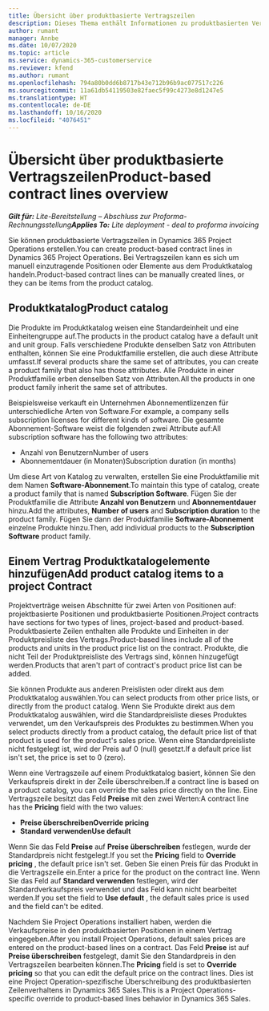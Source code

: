 ```yaml
---
title: Übersicht über produktbasierte Vertragszeilen
description: Dieses Thema enthält Informationen zu produktbasierten Vertragszeilen.
author: rumant
manager: Annbe
ms.date: 10/07/2020
ms.topic: article
ms.service: dynamics-365-customerservice
ms.reviewer: kfend
ms.author: rumant
ms.openlocfilehash: 794a80b0dd6b8717b43e712b96b9ac077517c226
ms.sourcegitcommit: 11a61db54119503e82faec5f99c4273e8d1247e5
ms.translationtype: HT
ms.contentlocale: de-DE
ms.lasthandoff: 10/16/2020
ms.locfileid: "4076451"
---
```

# <a name="product-based-contract-lines-overview"></a><span data-ttu-id="e3952-103">Übersicht über produktbasierte Vertragszeilen</span><span class="sxs-lookup"><span data-stu-id="e3952-103">Product-based contract lines overview</span></span>

<span data-ttu-id="e3952-104">_**Gilt für:** Lite-Bereitstellung – Abschluss zur Proforma-Rechnungsstellung_</span><span class="sxs-lookup"><span data-stu-id="e3952-104">_**Applies To:** Lite deployment - deal to proforma invoicing_</span></span>

<span data-ttu-id="e3952-105">Sie können produktbasierte Vertragszeilen in Dynamics 365 Project Operations erstellen.</span><span class="sxs-lookup"><span data-stu-id="e3952-105">You can create product-based contract lines in Dynamics 365 Project Operations.</span></span> <span data-ttu-id="e3952-106">Bei Vertragszeilen kann es sich um manuell einzutragende Positionen oder Elemente aus dem Produktkatalog handeln.</span><span class="sxs-lookup"><span data-stu-id="e3952-106">Product-based contract lines can be manually created lines, or they can be items from the product catalog.</span></span>

## <a name="product-catalog"></a><span data-ttu-id="e3952-107">Produktkatalog</span><span class="sxs-lookup"><span data-stu-id="e3952-107">Product catalog</span></span>

<span data-ttu-id="e3952-108">Die Produkte im Produktkatalog weisen eine Standardeinheit und eine Einheitengruppe auf.</span><span class="sxs-lookup"><span data-stu-id="e3952-108">The products in the product catalog have a default unit and unit group.</span></span> <span data-ttu-id="e3952-109">Falls verschiedene Produkte denselben Satz von Attributen enthalten, können Sie eine Produktfamilie erstellen, die auch diese Attribute umfasst.</span><span class="sxs-lookup"><span data-stu-id="e3952-109">If several products share the same set of attributes, you can create a product family that also has those attributes.</span></span> <span data-ttu-id="e3952-110">Alle Produkte in einer Produktfamilie erben denselben Satz von Attributen.</span><span class="sxs-lookup"><span data-stu-id="e3952-110">All the products in one product family inherit the same set of attributes.</span></span>

<span data-ttu-id="e3952-111">Beispielsweise verkauft ein Unternehmen Abonnementlizenzen für unterschiedliche Arten von Software.</span><span class="sxs-lookup"><span data-stu-id="e3952-111">For example, a company sells subscription licenses for different kinds of software.</span></span> <span data-ttu-id="e3952-112">Die gesamte Abonnement-Software weist die folgenden zwei Attribute auf:</span><span class="sxs-lookup"><span data-stu-id="e3952-112">All subscription software has the following two attributes:</span></span>

- <span data-ttu-id="e3952-113">Anzahl von Benutzern</span><span class="sxs-lookup"><span data-stu-id="e3952-113">Number of users</span></span>
- <span data-ttu-id="e3952-114">Abonnementdauer (in Monaten)</span><span class="sxs-lookup"><span data-stu-id="e3952-114">Subscription duration (in months)</span></span>

<span data-ttu-id="e3952-115">Um diese Art von Katalog zu verwalten, erstellen Sie eine Produktfamilie mit dem Namen **Software-Abonnement**.</span><span class="sxs-lookup"><span data-stu-id="e3952-115">To maintain this type of catalog, create a product family that is named **Subscription Software**.</span></span> <span data-ttu-id="e3952-116">Fügen Sie der Produktfamilie die Attribute **Anzahl von Benutzern** und **Abonnementdauer** hinzu.</span><span class="sxs-lookup"><span data-stu-id="e3952-116">Add the attributes, **Number of users** and **Subscription duration** to the product family.</span></span> <span data-ttu-id="e3952-117">Fügen Sie dann der Produktfamilie **Software-Abonnement** einzelne Produkte hinzu.</span><span class="sxs-lookup"><span data-stu-id="e3952-117">Then, add individual products to the **Subscription Software** product family.</span></span>

## <a name="add-product-catalog-items-to-a-project-contract"></a><span data-ttu-id="e3952-118">Einem Vertrag Produktkatalogelemente hinzufügen</span><span class="sxs-lookup"><span data-stu-id="e3952-118">Add product catalog items to a project Contract</span></span>

<span data-ttu-id="e3952-119">Projektverträge weisen Abschnitte für zwei Arten von Positionen auf: projektbasierte Positionen und produktbasierte Positionen.</span><span class="sxs-lookup"><span data-stu-id="e3952-119">Project contracts have sections for two types of lines, project-based and product-based.</span></span> <span data-ttu-id="e3952-120">Produktbasierte Zeilen enthalten alle Produkte und Einheiten in der Produktpreisliste des Vertrags.</span><span class="sxs-lookup"><span data-stu-id="e3952-120">Product-based lines include all of the products and units in the product price list on the contract.</span></span> <span data-ttu-id="e3952-121">Produkte, die nicht Teil der Produktpreisliste des Vertrags sind, können hinzugefügt werden.</span><span class="sxs-lookup"><span data-stu-id="e3952-121">Products that aren't part of contract's product price list can be added.</span></span>

<span data-ttu-id="e3952-122">Sie können Produkte aus anderen Preislisten oder direkt aus dem Produktkatalog auswählen.</span><span class="sxs-lookup"><span data-stu-id="e3952-122">You can select products from other price lists, or directly from the product catalog.</span></span> <span data-ttu-id="e3952-123">Wenn Sie Produkte direkt aus dem Produktkatalog auswählen, wird die Standardpreisliste dieses Produktes verwendet, um den Verkaufspreis des Produktes zu bestimmen.</span><span class="sxs-lookup"><span data-stu-id="e3952-123">When you select products directly from a product catalog, the default price list of that product is used for the product's sales price.</span></span> <span data-ttu-id="e3952-124">Wenn eine Standardpreisliste nicht festgelegt ist, wird der Preis auf 0 (null) gesetzt.</span><span class="sxs-lookup"><span data-stu-id="e3952-124">If a default price list isn't set, the price is set to 0 (zero).</span></span>

<span data-ttu-id="e3952-125">Wenn eine Vertragszeile auf einem Produktkatalog basiert, können Sie den Verkaufspreis direkt in der Zeile überschreiben.</span><span class="sxs-lookup"><span data-stu-id="e3952-125">If a contract line is based on a product catalog, you can override the sales price directly on the line.</span></span> <span data-ttu-id="e3952-126">Eine Vertragszeile besitzt das Feld **Preise** mit den zwei Werten:</span><span class="sxs-lookup"><span data-stu-id="e3952-126">A contract line has the **Pricing** field with the two values:</span></span>

- <span data-ttu-id="e3952-127">**Preise überschreiben**</span><span class="sxs-lookup"><span data-stu-id="e3952-127">**Override pricing**</span></span>
- <span data-ttu-id="e3952-128">**Standard verwenden**</span><span class="sxs-lookup"><span data-stu-id="e3952-128">**Use default**</span></span>

<span data-ttu-id="e3952-129">Wenn Sie das Feld **Preise** auf **Preise überschreiben** festlegen, wurde der Standardpreis nicht festgelegt.</span><span class="sxs-lookup"><span data-stu-id="e3952-129">If you set the **Pricing** field to **Override pricing** , the default price isn't set.</span></span> <span data-ttu-id="e3952-130">Geben Sie einen Preis für das Produkt in die Vertragszeile ein.</span><span class="sxs-lookup"><span data-stu-id="e3952-130">Enter a price for the product on the contract line.</span></span> <span data-ttu-id="e3952-131">Wenn Sie das Feld auf **Standard verwenden** festlegen, wird der Standardverkaufspreis verwendet und das Feld kann nicht bearbeitet werden.</span><span class="sxs-lookup"><span data-stu-id="e3952-131">If you set the field to **Use default** , the default sales price is used and the field can't be edited.</span></span>

<span data-ttu-id="e3952-132">Nachdem Sie Project Operations installiert haben, werden die Verkaufspreise in den produktbasierten Positionen in einem Vertrag eingegeben.</span><span class="sxs-lookup"><span data-stu-id="e3952-132">After you install Project Operations, default sales prices are entered on the product-based lines on a contract.</span></span> <span data-ttu-id="e3952-133">Das Feld **Preise** ist auf **Preise überschreiben** festgelegt, damit Sie den Standardpreis in den Vertragszeilen bearbeiten können.</span><span class="sxs-lookup"><span data-stu-id="e3952-133">The **Pricing** field is set to **Override pricing** so that you can edit the default price on the contract lines.</span></span> <span data-ttu-id="e3952-134">Dies ist eine Project Operation-spezifische Überschreibung des produktbasierten Zeilenverhaltens in Dynamics 365 Sales.</span><span class="sxs-lookup"><span data-stu-id="e3952-134">This is a Project Operations-specific override to product-based lines behavior in Dynamics 365 Sales.</span></span>
